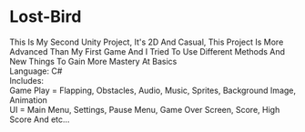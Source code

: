# Lost-Bird
This Is My Second Unity Project, It's 2D And Casual, This Project Is More Advanced Than My First Game And I Tried To Use Different Methods And New Things To Gain More Mastery At Basics<br>
Language: C#<br>
Includes:<br>
Game Play = Flapping, Obstacles, Audio, Music, Sprites, Background Image, Animation<br>
UI = Main Menu, Settings, Pause Menu, Game Over Screen, Score, High Score
And etc...

